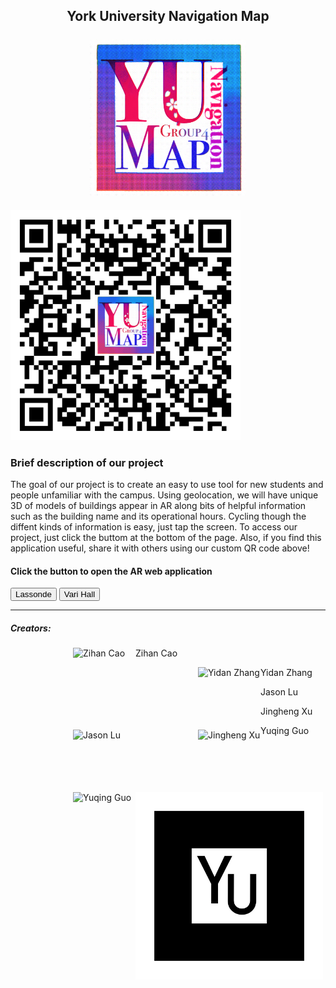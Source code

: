 <html lang="en">
    <head>
        <meta charset="utf-8">
        <meta content="width=device-width, initial-scale=1.0" name="viewport">
        <!-- <link rel="stylesheet" href="../assets/css/style.css"> -->
        <link href="website/assets/css/GroupProject4.css" rel="stylesheet" title="style" type="text/css">
        <script src="https://unpkg.com/@google/model-viewer/dist/model-viewer.min.js" type="module"></script>
        <title>
            YU Navigation Map
        </title>
    </head>
    <center>
        <body>
            <h2>
                York University Navigation Map
                <br>
                <br>
                <img height="250px" src="website/assets/GPLogo.png" width="250px"/>                   
            </h2>
        </body>
    </center>
    <img class="imgLeft" height="368px" src="website/assets/qrCode/YU-N.Mqr-code.png" width="368px"/>
    <h3 id="into">
        Brief description of our project
    </h3>
    <p>
        The goal of our project is to create an easy to use tool for new students and people unfamiliar with the campus. Using geolocation, we will have unique 3D of models of buildings appear in AR along bits of helpful information such as the building name and its operational hours. Cycling though the diffent kinds of information is easy, just tap the screen. To access our project, just click the buttom at the bottom of the page. Also, if you find this application useful, share it with others using our custom QR code above!
    </p>
    <!-- <p>The AR link in the website can guide students to get the route and building through GPS.</p> -->
    <body>
    	<model-viewer src="website/assets/models/LassondeBuilding.glb" camera-controls disable-zoom camera-orbit="305deg 90deg 2.5m" auto-rotate ios-src="assets/models/LassondeBuilding.usdz"> </model-viewer>
        <model-viewer src="website/assets/models/VariHall.gltf" camera-controls disable-zoom camera-orbit="305deg 90deg 2.5m" auto-rotate> </model-viewer>
        <h4>
            Click the button to open the AR web application
        </h4>
        <button id="ar" onclick="openTab('website/pages/AR-GPS_GroupProject4.html')" type="button">
            <!-- Start AR -->Lassonde
        </button>
        <button id="ar" onclick="openTab('website/pages/AR_GroupProject4VH.html')" type="button">
            <!-- Start AR -->Vari Hall
        </button>
        <hr>
        <h5>
            Creators:
        </h5>
        <p class="authors">
            <img src="https://freesvg.org/img/abstract-user-flat-4.png" alt="Zihan Cao" height="100px" width="100px" style="float: left; margin-left: 100px;">
            Zihan Cao 
        </p>
        <p class="authors">
            <img src="https://freesvg.org/img/abstract-user-flat-4.png" alt="Yidan Zhang" height="100px" width="100px" style="float: left; margin-left: 100px;">
            Yidan Zhang
        </p>
        <p class="authors">
            <img src="https://freesvg.org/img/abstract-user-flat-4.png" alt="Jason Lu" height="100px" width="100px" style="float: left; margin-left: 100px;">
            Jason Lu
        </p>
        <p class="authors">
            <img src="https://freesvg.org/img/abstract-user-flat-4.png" alt="Jingheng Xu" height="100px" width="100px" style="float: left; margin-left: 100px;">
            Jingheng Xu
        </p>
        <p class="authors">
            <img src="https://freesvg.org/img/abstract-user-flat-4.png" alt="Yuqing Guo" height="100px" width="100px" style="float: left; margin-left: 100px;">
            Yuqing Guo
        </p>
        <img class="imgRight" height="300px" src="website/assets/qrCode/pattern-YU_pattern.png" width="300px"/>
        <script>
        function openTab(url) {
                const link = document.createElement('a');
                link.href = url;
                link.target = '_blank';
                document.body.appendChild(link);
                link.click();
                link.remove();
            }
        </script>
        <a-marker preset="logo">
        </a-marker>
        <a-marker type="pattern" url="path/to/pattern-YU_pattern.patt">
        </a-marker>
    </body>
</html>